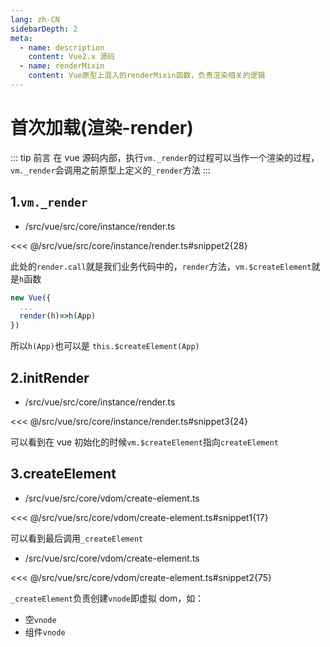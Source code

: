 ```yaml
---
lang: zh-CN
sidebarDepth: 2
meta:
  - name: description
    content: Vue2.x 源码
  - name: renderMixin
    content: Vue原型上混入的renderMixin函数，负责渲染相关的逻辑
---
```

# 首次加载(渲染-render)

::: tip 前言
在 vue 源码内部，执行`vm._render`的过程可以当作一个渲染的过程，`vm._render`会调用之前原型上定义的`_render`方法
:::

## 1.`vm._render`

- /src/vue/src/core/instance/render.ts

<<< @/src/vue/src/core/instance/render.ts#snippet2{28}

此处的`render.call`就是我们业务代码中的，`render`方法，`vm.$createElement`就是`h`函数

```js
new Vue({
  ...
  render(h)=>h(App)
})
```

所以`h(App)`也可以是 `this.$createElement(App)`

## 2.initRender

- /src/vue/src/core/instance/render.ts

<<< @/src/vue/src/core/instance/render.ts#snippet3{24}

可以看到在 vue 初始化的时候`vm.$createElement`指向`createElement`

## 3.createElement

- /src/vue/src/core/vdom/create-element.ts

<<< @/src/vue/src/core/vdom/create-element.ts#snippet1{17}

可以看到最后调用`_createElement`

- /src/vue/src/core/vdom/create-element.ts

<<< @/src/vue/src/core/vdom/create-element.ts#snippet2{75}

`_createElement`负责创建`vnode`即虚拟 dom，如：

- 空`vnode`
- 组件`vnode`
